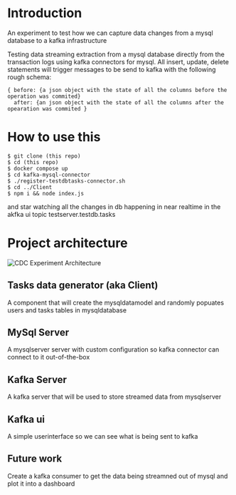 # Introduction
An experiment to test how we can capture data changes from a mysql database to a kafka infrastructure

Testing data streaming extraction from a mysql database directly from the transaction logs using kafka connectors for mysql. All insert, update, delete statements will trigger messages to be send to kafka with the following rough schema:
``` 
{ before: {a json object with the state of all the columns before the operation was commited}
  after: {an json object with the state of all the columns after the opearation was commited }
```

# How to use this
```
$ git clone (this repo)
$ cd (this repo)
$ docker compose up
$ cd kafka-mysql-connector
$ ./register-testdbtasks-connector.sh
$ cd ../Client
$ npm i && node index.js
```
and star watching all the changes in db happening in near realtime in the akfka ui topic testserver.testdb.tasks

# Project architecture
![CDC Experiment Architecture](https://user-images.githubusercontent.com/19814911/123679784-d26f9780-d83f-11eb-98fa-a9d1ffff0533.png)


## Tasks data generator (aka Client)
A component that will create the mysqldatamodel and randomly popuates users and tasks tables in mysqldatabase


## MySql Server
A mysqlserver server with custom configuration so kafka connector can connect to it out-of-the-box 

## Kafka Server
A kafka server that will be used to store streamed data from mysqlserver

## Kafka ui
A simple userinterface so we can see what is being sent to kafka

## Future work
Create a kafka consumer to get the data being streamned out of mysql and plot it into a dashboard
